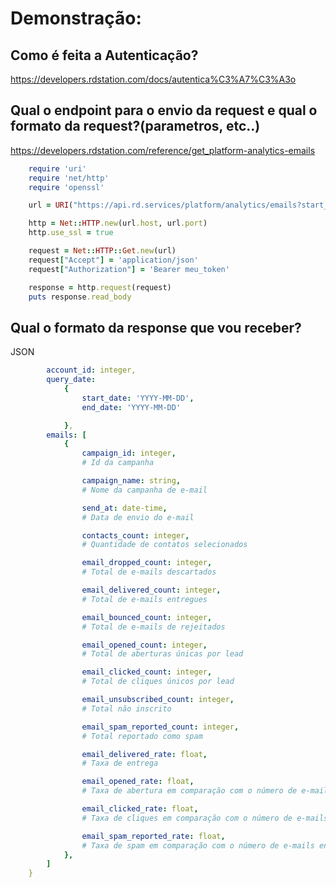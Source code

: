 # Demonstração:

## Como é feita a Autenticação?
https://developers.rdstation.com/docs/autentica%C3%A7%C3%A3o

## Qual o endpoint para o envio da request e qual o formato da request?(parametros, etc..)
https://developers.rdstation.com/reference/get_platform-analytics-emails

```ruby
	require 'uri'
	require 'net/http'
	require 'openssl'

	url = URI("https://api.rd.services/platform/analytics/emails?start_date=yyyy-mm-dd&end_date=yyyy-mm-dd")

	http = Net::HTTP.new(url.host, url.port)
	http.use_ssl = true

	request = Net::HTTP::Get.new(url)
	request["Accept"] = 'application/json'
	request["Authorization"] = 'Bearer meu_token'

	response = http.request(request)
	puts response.read_body

```

## Qual o formato da response que vou receber?
JSON
```yaml #usamos aqui a tag 'yaml' apenas devido a formatação de texto do Markdown	{
		account_id: integer,
		query_date:
			{
				start_date: 'YYYY-MM-DD',
				end_date: 'YYYY-MM-DD'

			},
		emails: [ 
			{
				campaign_id: integer,
				# Id da campanha

				campaign_name: string,
				# Nome da campanha de e-mail

				send_at: date-time,
				# Data de envio do e-mail

				contacts_count:	integer,
				# Quantidade de contatos selecionados

				email_dropped_count: integer,
				# Total de e-mails descartados

				email_delivered_count: integer,
				# Total de e-mails entregues

				email_bounced_count: integer,
				# Total de e-mails de rejeitados

				email_opened_count: integer,
				# Total de aberturas únicas por lead

				email_clicked_count: integer,
				# Total de cliques únicos por lead

				email_unsubscribed_count: integer,
				# Total não inscrito

				email_spam_reported_count: integer,
				# Total reportado como spam

				email_delivered_rate: float,
				# Taxa de entrega

				email_opened_rate: float,
				# Taxa de abertura em comparação com o número de e-mails entregues

				email_clicked_rate: float,
				# Taxa de cliques em comparação com o número de e-mails entregues

				email_spam_reported_rate: float,
				# Taxa de spam em comparação com o número de e-mails entregues
			},
		]
	}
```
